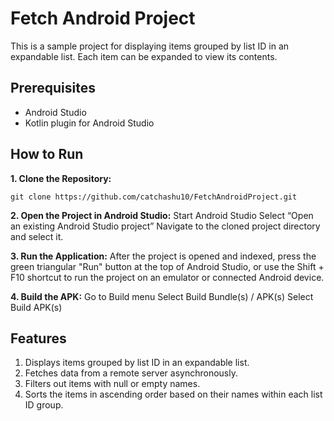 # Fetch Android Project

This is a sample project for displaying items grouped by list ID in an expandable list. Each item can be expanded to view its contents.

## Prerequisites

- Android Studio
- Kotlin plugin for Android Studio

## How to Run

**1. Clone the Repository:**
   ```shell
   git clone https://github.com/catchashu10/FetchAndroidProject.git
  ```
**2. Open the Project in Android Studio:**
    Start Android Studio
    Select “Open an existing Android Studio project”
    Navigate to the cloned project directory and select it.

**3. Run the Application:**
    After the project is opened and indexed, press the green triangular "Run" button at the top of Android Studio, or use the Shift + F10 shortcut to run the project on an emulator or connected Android device.

**4. Build the APK:**
    Go to Build menu
    Select Build Bundle(s) / APK(s)
    Select Build APK(s)


## Features
1. Displays items grouped by list ID in an expandable list.
2. Fetches data from a remote server asynchronously.
3. Filters out items with null or empty names.
4. Sorts the items in ascending order based on their names within each list ID group.
